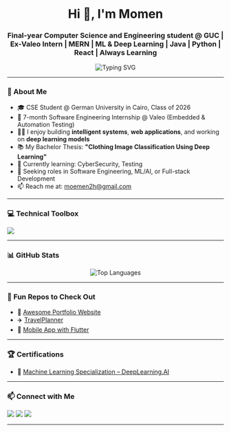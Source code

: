 <h1 align="center">Hi 👋, I'm Momen</h1>
<h3 align="center">Final-year Computer Science and Engineering student @ GUC | Ex-Valeo Intern | MERN | ML & Deep Learning | Java | Python | React | Always Learning</h3>

<p align="center">
  <img src="https://readme-typing-svg.herokuapp.com?font=Fira+Code&duration=3000&pause=1000&color=00ADB5&center=true&vCenter=true&width=435&lines=4th+Year+Engineering+Student;Aspiring+Software+Engineer;Open+Source+Enthusiast;Always+Learning+New+Tech" alt="Typing SVG" />
</p>

---

### 🧾 About Me

- 🎓 CSE Student @ German University in Cairo, Class of 2026
- 💼 7-month Software Engineering Internship @ Valeo (Embedded & Automation Testing)
- 👨‍💻 I enjoy building **intelligent systems**, **web applications**, and working on **deep learning models**
- 📚 My Bachelor Thesis: **"Clothing Image Classification Using Deep Learning"**
- 🌱 Currently learning: CyberSecurity, Testing
- 🚀 Seeking roles in Software Engineering, ML/AI, or Full-stack Development
- 📫 Reach me at: [moemen2h@gmail.com](mailto:moemen2h@gmail.com)
---

### 💻 Technical Toolbox

<p align="left">
  <img src="https://skillicons.dev/icons?i=java,python,cpp,js,react,nodejs,express,mongodb,nextjs,html,css,git,tensorflow,postman,vscode,cs,unity" />
</p>

---

### 📊 GitHub Stats
<p align="center">
<!--   <img src="https://github-readme-stats.vercel.app/api?username=Momenh2&show_icons=true&theme=github_dark&hide=prs" alt="Momen's GitHub stats" />
  <br />
  <img src="https://github-readme-streak-stats.herokuapp.com/?username=Momenh2&theme=github-dark-blue" alt="GitHub Streak" />
  <br /> -->
  <img src="https://github-readme-stats.vercel.app/api/top-langs/?username=Momenh2&layout=compact&theme=github_dark" alt="Top Languages" />
</p>



---

### 🧩 Fun Repos to Check Out

- 🔨 [Awesome Portfolio Website](https://github.com/yourusername/portfolio)
- ✈️ [TravelPlanner]((https://github.com/Momenh2/JetSetGo))
- 📱 [Mobile App with Flutter](https://github.com/yourusername/flutter-app)

---
### 🏆 Certifications

- 🧠 [Machine Learning Specialization – DeepLearning.AI](https://coursera.org/share/d28cc4fce40e19cf152542e642ff4774)

---

### 📫 Connect with Me

<p align="left">
  <a href="https://www.linkedin.com/in/moemen-hesham-00b558226/" target="_blank"><img src="https://img.shields.io/badge/-LinkedIn-blue?logo=linkedin&style=for-the-badge" /></a>
  <a href="mailto:moemen2h@gmail.com"><img src="https://img.shields.io/badge/-Email-red?logo=gmail&style=for-the-badge" /></a>
  <a href="https://leetcode.com/u/Momen2h/" target="_blank"><img src="https://img.shields.io/badge/-LeetCode-FFA116?style=for-the-badge&logo=leetcode&logoColor=white" /></a>
</p>


---


